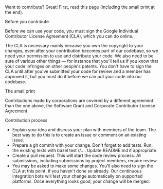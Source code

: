 Want to contribute? Great! First, read this page (including the small print at the end).

Before you contribute

Before we can use your code, you must sign the Google Individual Contributor License Agreement (CLA), which you can do online.

The CLA is necessary mainly because you own the copyright to your changes, even after your contribution becomes part of our codebase, so we need your permission to use and distribute your code. We also need to be sure of various other things — for instance that you'll tell us if you know that your code infringes on other people's patents. You don't have to sign the CLA until after you've submitted your code for review and a member has approved it, but you must do it before we can put your code into our codebase.

The small print

Contributions made by corporations are covered by a different agreement than the one above, the Software Grant and Corporate Contributor License Agreement.

Contribution process

* Explain your idea and discuss your plan with members of the team. The best way to do this is to create an issue or comment on an existing issue.
* Prepare a git commit with your change. Don't forget to add tests. Run the existing tests with bazel test //.... Update README.md if appropriate.
* Create a pull request. This will start the code review process. All submissions, including submissions by project members, require review.
* You may be asked to make some changes. You'll also need to sign the CLA at this point, if you haven't done so already. Our continuous integration bots will test your change automatically on supported platforms. Once everything looks good, your change will be merged.